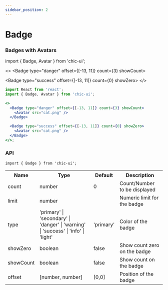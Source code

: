 ```yaml
---
sidebar_position: 2
---
```


# Badge

### Badges with Avatars

import { Badge, Avatar } from 'chic-ui';

<>
<Badge type="danger" offset={[-13, 11]} count={3} showCount>
<Avatar src="https://tinyurl.com/yckmvfez" />
</Badge>

<Badge type="success" offset={[-13, 11]} count={0} showZero>
<Avatar src="https://tinyurl.com/yckmvfez" />
</Badge>
</>

```jsx
import React from 'react';
import { Badge, Avatar } from 'chic-ui';

<>
  <Badge type="danger" offset={[-13, 11]} count={3} showCount>
    <Avatar src="cat.png" />
  </Badge>

  <Badge type="success" offset={[-13, 11]} count={0} showZero>
    <Avatar src="cat.png" />
  </Badge>
</>;
```

### API

```
import { Badge } from 'chic-ui';
```

<table>
  <tr>
     <th>Name</th>
     <th>Type</th>
     <th>Default</th>
     <th>Description</th>
  </tr>
  <tr>
    <td>count</td>
    <td>number</td>
    <td>0</td>
    <td>Count/Number to be displayed</td>
  </tr>
  <tr>
    <td>limit</td>
    <td>number</td>
    <td></td>
    <td>Numeric limit for the badge</td>
  </tr>
  <tr>
    <td>type</td>
    <td>'primary' | 'secondary' | 'danger' | 'warning' | 'success' | 'info' | 'light'</td>
    <td>'primary'</td>
    <td>Color of the badge</td>
  </tr>
  <tr>
    <td>showZero</td>
    <td>boolean</td>
    <td>false</td>
    <td>Show count zero on the badge</td>
  </tr>
   <tr>
    <td>showCount</td>
    <td>boolean</td>
    <td>false</td>
    <td>Show count on the badge</td>
  </tr>
  <tr>
    <td>offset</td>
    <td>[number, number]</td>
    <td>[0,0]</td>
    <td>Position of the badge</td>
  </tr>
</table>
